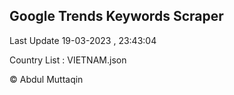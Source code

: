 

## Google Trends Keywords Scraper 
 
Last Update 19-03-2023 , 23:43:04

Country List :
VIETNAM.json



© Abdul Muttaqin 
